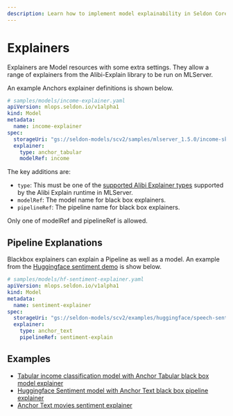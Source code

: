 ```yaml
---
description: Learn how to implement model explainability in Seldon Core using Alibi-Explain integration for black box model explanations and pipeline insights.
---
```


# Explainers

Explainers are Model resources with some extra settings. They allow a range of explainers
from the Alibi-Explain library to be run on MLServer.

An example Anchors explainer definitions is shown below.

```yaml
# samples/models/income-explainer.yaml
apiVersion: mlops.seldon.io/v1alpha1
kind: Model
metadata:
  name: income-explainer
spec:
  storageUri: "gs://seldon-models/scv2/samples/mlserver_1.5.0/income-sklearn/anchor-explainer"
  explainer:
    type: anchor_tabular
    modelRef: income
```

The key additions are:

* `type`: This must be one of the
[supported Alibi Explainer types](https://github.com/SeldonIO/MLServer/blob/191ee44297712192fed882afe0797d6a2732965e/runtimes/alibi-explain/mlserver_alibi_explain/alibi_dependency_reference.py#L15-L19)
supported by the Alibi Explain runtime in MLServer.
* `modelRef`: The model name for black box explainers.
* `pipelineRef`: The pipeline name for black box explainers.

Only one of modelRef and pipelineRef is allowed.

## Pipeline Explanations

Blackbox explainers can explain a Pipeline as well as a model. An example from the [Huggingface sentiment demo](../examples/speech-to-sentiment.md) is show below.

```yaml
# samples/models/hf-sentiment-explainer.yaml
apiVersion: mlops.seldon.io/v1alpha1
kind: Model
metadata:
  name: sentiment-explainer
spec:
  storageUri: "gs://seldon-models/scv2/examples/huggingface/speech-sentiment/explainer"
  explainer:
    type: anchor_text
    pipelineRef: sentiment-explain
```

## Examples
* [Tabular income classification model with Anchor Tabular black box model explainer](examples/income.md)
* [Huggingface Sentiment model with Anchor Text black box pipeline explainer](examples/speech-to-sentiment.md)
* [Anchor Text movies sentiment explainer](examples/explainer-examples.md)
